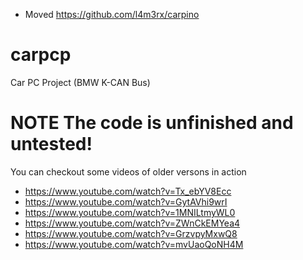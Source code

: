 * Moved
https://github.com/l4m3rx/carpino


# carpcp
Car PC Project (BMW K-CAN Bus)


# **NOTE** The code is unfinished and untested!

You can checkout some videos of older versons in action
 * https://www.youtube.com/watch?v=Tx_ebYV8Ecc
 * https://www.youtube.com/watch?v=GytAVhi9wrI
 * https://www.youtube.com/watch?v=1MNILtmyWL0
 * https://www.youtube.com/watch?v=ZWnCkEMYea4
 * https://www.youtube.com/watch?v=GrzvpyMxwQ8
 * https://www.youtube.com/watch?v=mvUaoQoNH4M


